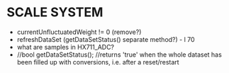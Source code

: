 # SCALE SYSTEM

- currentUnfluctuatedWeight != 0 (remove?)
- refreshDataSet (getDataSetStatus() separate method?) - l 70
- what are samples in HX711_ADC?
- //bool getDataSetStatus();	//returns 'true' when the whole dataset has been filled up with conversions, i.e. after a reset/restart
